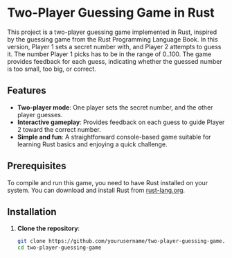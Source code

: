 # Two-Player Guessing Game in Rust

This project is a two-player guessing game implemented in Rust, inspired by the guessing game from the Rust Programming Language Book. In this version, Player 1 sets a secret number with, and Player 2 attempts to guess it. The number Player 1 picks has to be in the range of 0..100. The game provides feedback for each guess, indicating whether the guessed number is too small, too big, or correct.

## Features

- **Two-player mode**: One player sets the secret number, and the other player guesses.
- **Interactive gameplay**: Provides feedback on each guess to guide Player 2 toward the correct number.
- **Simple and fun**: A straightforward console-based game suitable for learning Rust basics and enjoying a quick challenge.

## Prerequisites

To compile and run this game, you need to have Rust installed on your system. You can download and install Rust from [rust-lang.org](https://www.rust-lang.org/).

## Installation

1. **Clone the repository**:
   ```bash
   git clone https://github.com/yourusername/two-player-guessing-game.git
   cd two-player-guessing-game
